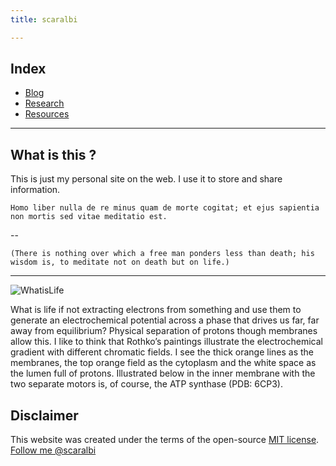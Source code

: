 ```yaml
---
title: scaralbi

---
```


## Index
* [Blog](/blog.md)
* [Research](/research.md)  
* [Resources](/resources.md)

---
## What is this ?
This is just my personal site on the web.
I use it to store and share information.


```
Homo liber nulla de re minus quam de morte cogitat; et ejus sapientia non mortis sed vitae meditatio est.  
```

--

```
(There is nothing over which a free man ponders less than death; his wisdom is, to meditate not on death but on life.)
```
    
    							    
    
--- 

![WhatisLife](/atpase.jpg)

What is life if not extracting electrons from something and use them to generate an electrochemical potential across a phase that drives us far, far away from equilibrium? Physical separation of protons though membranes allow this. I like to think that Rothko’s paintings illustrate the electrochemical gradient with different chromatic fields. I see the thick orange lines as the membranes, the top orange field as the cytoplasm and the white space as the lumen full of protons. Illustrated below in the inner membrane with the two separate motors is, of course, the ATP synthase (PDB: 6CP3).


## Disclaimer
This website was created under the terms of the open-source [MIT license](https://opensource.org/licenses/MIT).
<a class="twitter-follow-button"
  href="https://twitter.com/scaralbi">
Follow me @scaralbi</a>
